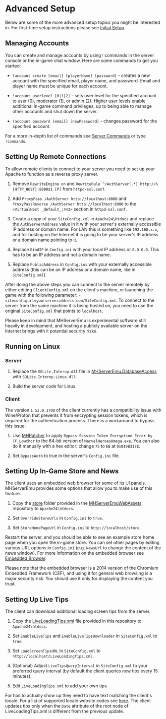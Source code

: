 # Advanced Setup

Below are some of the more advanced setup topics you might be interested in. For first-time setup instructions please see [Initial Setup](./InitialSetup.md).

## Managing Accounts

You can create and manage accounts by using ! commands in the server console or the in-game chat window. Here are some commands to get you started:

- `!account create [email] [playerName] [password]` - creates a new account with the specified email, player name, and password. Email and player name must be unique for each account.

- `!account userlevel [0|1|2]` - sets user level for the specified account to user (0), moderator (1), or admin (2). Higher user levels enable additional in-game command privileges, up to being able to manage other accounts and shut down the server.

- `!account password [email] [newPassword]` - changes password for the specified account.

For a more in-depth list of commands see [Server Commands](./../ServerEmu/ServerCommands.md) or type `!commands`.

## Setting Up Remote Connections

To allow remote clients to connect to your server you need to set up your Apache to function as a reverse proxy server.

1. Remove `RewriteEngine on` and `RewriteRule ^/AuthServer(.*) http://%{HTTP_HOST}:8080$1 [P]` from `httpd-ssl.conf`.

2. Add `ProxyPass /AuthServer http://localhost:8080` and `ProxyPassReverse /AuthServer http://localhost:8080` to the `<VirtualHost _default_:443>` section in `httpd-ssl.conf`.

3. Create a copy of your `SiteConfig.xml` in `Apache24\htdocs` and replace the `AuthServerAddress` value in it with your server's externally accessible IP address or domain name. For LAN this is something like `192.168.x.x`, and for hosting on the Internet it is going to be your server's IP address or a domain name pointing to it.

4. Replace `BindIP` in `Config.ini` with your local IP address or `0.0.0.0`. This has to be an IP address and not a domain name.

5. Replace `PublicAddress` in `Config.ini` with your externally accessible address (this can be an IP address or a domain name, like in `SiteConfig.xml`).

After doing the above steps you can connect to the server remotely by either editing `ClientConfig.xml` on the client's machine, or launching the game with the following parameter: `-siteconfigurl=yourserveraddress.com/SiteConfig.xml`. To connect to the server from the same machine it is being hosted on, you need to use the original `SiteConfig.xml` that points to `localhost`.

Please keep in mind that MHServerEmu is experimental software still heavily in development, and hosting a publicly available server on the Internet brings with it potential security risks.

## Running on Linux

### Server

1. Replace the `SQLite.Interop.dll` file in [MHServerEmu.DatabaseAccess](./../../src/MHServerEmu.DatabaseAccess/) with `SQLite.Interop.Linux.dll`.

2. Build the server code for Linux.

### Client

The version `1.52.0.1700` of the client currently has a compatibility issue with Wine/Proton that prevents it from encrypting session tokens, which is required for the authentication process. There is a workaround to bypass this issue:

1. Use [MHPatcher](https://github.com/Crypto137/MHPatcher) to apply `Bypass Session Token Encryption Error by FF_Lowthor` to the 64-bit version of `MarvelHeroesOmega.exe`. You can also do it manually with a hex editor: change `75` to `EB` at `0x019B317E`.

2. Set `BypassAuth` to true in the server's `Config.ini` file.

## Setting Up In-Game Store and News

The client uses an embedded web browser for some of its UI panels. MHServerEmu provides some options that allow you to make use of this feature.

1. Copy the [store](https://github.com/Crypto137/MHServerEmuWebAssets/tree/master/store) folder provided in the [MHServerEmuWebAssets](https://github.com/Crypto137/MHServerEmuWebAssets) repository to `Apache24\htdocs`.

2. Set `OverrideStoreUrls` in `Config.ini` to `true`.

3. Set `StoreHomePageUrl` in `Config.ini` to `http://localhost/store`.

Restart the server, and you should be able to see an example store home page when you open the in-game store. You can set other pages by editing various URL options in `Config.ini` (e.g. `NewsUrl` to change the content of the news window). For more information on the embedded browser see [Embedded Browser](./../Web/EmbeddedBrowser.md).

Please note that the embedded browser is a 2014 version of the Chromium Embedded Framework (CEF), and using it for general web browsing is a major security risk. You should use it only for displaying the content you trust.

## Setting Up Live Tips

The client can download additional loading screen tips from the server.

1. Copy the [LiveLoadingTips.xml](./../../assets/LiveLoadingTips.xml) file provided in this repository to `Apache24\htdocs`.

2. Set `EnableLiveTips` and `EnableLiveTipsDownloader` in `SiteConfig.xml` to `true`.

3. Set `LoadScreenTipsURL` in `SiteConfig.xml` to `http://localhost/LiveLoadingTips.xml`.

4. (Optional) Adjust `LiveTipsQueryInterval` in `SiteConfig.xml` to your preferred query interval (by default the client queries new tips every 15 minutes).

5. Edit `LiveLoadingTips.xml` to add your own tips.

For tips to actually show up they need to have text matching the client's locale. For a list of supported locale website codes see [here](./../GameData/Locale.md). The client updates tips only when the `Date` attribute of the root node of LiveLoadingTips.xml is different from the previous update.
